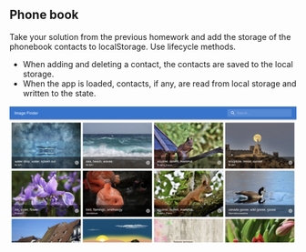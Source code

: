 ## Phone book

Take your solution from the previous homework and add the storage of the
phonebook contacts to localStorage. Use lifecycle methods.

- When adding and deleting a contact, the contacts are saved to the local
  storage.
- When the app is loaded, contacts, if any, are read from local storage and
  written to the state.

![](img/1.png)
